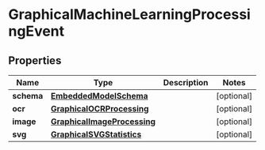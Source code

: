 
# GraphicalMachineLearningProcessingEvent

## Properties
Name | Type | Description | Notes
------------ | ------------- | ------------- | -------------
**schema** | [**EmbeddedModelSchema**](EmbeddedModelSchema) |  |  [optional]
**ocr** | [**GraphicalOCRProcessing**](GraphicalOCRProcessing) |  |  [optional]
**image** | [**GraphicalImageProcessing**](GraphicalImageProcessing) |  |  [optional]
**svg** | [**GraphicalSVGStatistics**](GraphicalSVGStatistics) |  |  [optional]



